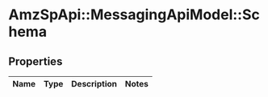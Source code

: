# AmzSpApi::MessagingApiModel::Schema

## Properties
Name | Type | Description | Notes
------------ | ------------- | ------------- | -------------


